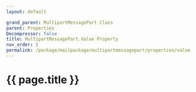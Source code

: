 ```yaml
---
layout: default

grand_parent: MultipartMessagePart Class
parent: Properties
Decompressor: false
title: MultipartMessagePart.Value Property
nav_order: 2
permalink: /package/mailpackage/multipartmessagepart/properties/value
---
```

# {{ page.title }}